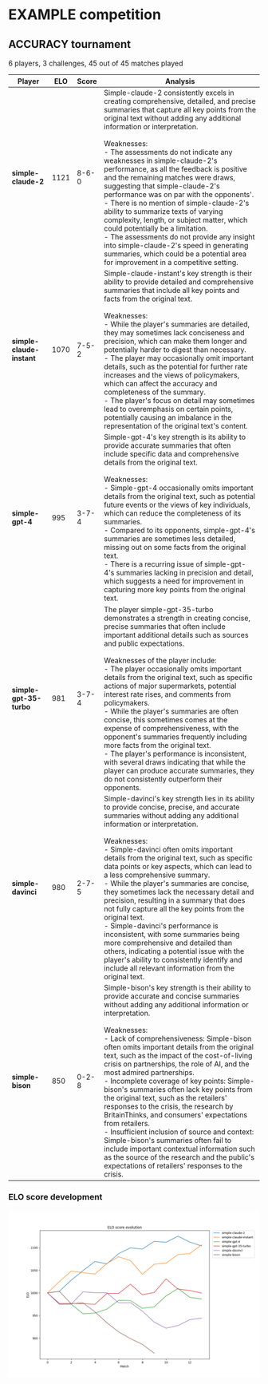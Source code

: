 
# EXAMPLE competition
## ACCURACY tournament
6 players, 3 challenges, 45 out of 45 matches played

| Player | ELO | Score | Analysis |
|---|---|---|---|
**simple-claude-2**|1121|8-6-0|Simple-claude-2 consistently excels in creating comprehensive, detailed, and precise summaries that capture all key points from the original text without adding any additional information or interpretation.<br><br>Weaknesses:<br>- The assessments do not indicate any weaknesses in simple-claude-2's performance, as all the feedback is positive and the remaining matches were draws, suggesting that simple-claude-2's performance was on par with the opponents'.<br>- There is no mention of simple-claude-2's ability to summarize texts of varying complexity, length, or subject matter, which could potentially be a limitation.<br>- The assessments do not provide any insight into simple-claude-2's speed in generating summaries, which could be a potential area for improvement in a competitive setting.|
**simple-claude-instant**|1070|7-5-2|Simple-claude-instant's key strength is their ability to provide detailed and comprehensive summaries that include all key points and facts from the original text.<br><br>Weaknesses:<br>- While the player's summaries are detailed, they may sometimes lack conciseness and precision, which can make them longer and potentially harder to digest than necessary.<br>- The player may occasionally omit important details, such as the potential for further rate increases and the views of policymakers, which can affect the accuracy and completeness of the summary.<br>- The player's focus on detail may sometimes lead to overemphasis on certain points, potentially causing an imbalance in the representation of the original text's content.|
**simple-gpt-4**|995|3-7-4|Simple-gpt-4's key strength is its ability to provide accurate summaries that often include specific data and comprehensive details from the original text.<br><br>Weaknesses:<br>- Simple-gpt-4 occasionally omits important details from the original text, such as potential future events or the views of key individuals, which can reduce the completeness of its summaries.<br>- Compared to its opponents, simple-gpt-4's summaries are sometimes less detailed, missing out on some facts from the original text.<br>- There is a recurring issue of simple-gpt-4's summaries lacking in precision and detail, which suggests a need for improvement in capturing more key points from the original text.|
**simple-gpt-35-turbo**|981|3-7-4|The player simple-gpt-35-turbo demonstrates a strength in creating concise, precise summaries that often include important additional details such as sources and public expectations.<br><br>Weaknesses of the player include:<br>- The player occasionally omits important details from the original text, such as specific actions of major supermarkets, potential interest rate rises, and comments from policymakers.<br>- While the player's summaries are often concise, this sometimes comes at the expense of comprehensiveness, with the opponent's summaries frequently including more facts from the original text.<br>- The player's performance is inconsistent, with several draws indicating that while the player can produce accurate summaries, they do not consistently outperform their opponents.|
**simple-davinci**|980|2-7-5|Simple-davinci's key strength lies in its ability to provide concise, precise, and accurate summaries without adding any additional information or interpretation.<br><br>Weaknesses:<br>- Simple-davinci often omits important details from the original text, such as specific data points or key aspects, which can lead to a less comprehensive summary.<br>- While the player's summaries are concise, they sometimes lack the necessary detail and precision, resulting in a summary that does not fully capture all the key points from the original text.<br>- Simple-davinci's performance is inconsistent, with some summaries being more comprehensive and detailed than others, indicating a potential issue with the player's ability to consistently identify and include all relevant information from the original text.|
**simple-bison**|850|0-2-8|Simple-bison's key strength is their ability to provide accurate and concise summaries without adding any additional information or interpretation.<br><br>Weaknesses:<br>- Lack of comprehensiveness: Simple-bison often omits important details from the original text, such as the impact of the cost-of-living crisis on partnerships, the role of AI, and the most admired partnerships.<br>- Incomplete coverage of key points: Simple-bison's summaries often lack key points from the original text, such as the retailers' responses to the crisis, the research by BritainThinks, and consumers' expectations from retailers.<br>- Insufficient inclusion of source and context: Simple-bison's summaries often fail to include important contextual information such as the source of the research and the public's expectations of retailers' responses to the crisis.|


### ELO score development
![ELO Development](./elo_history.png)